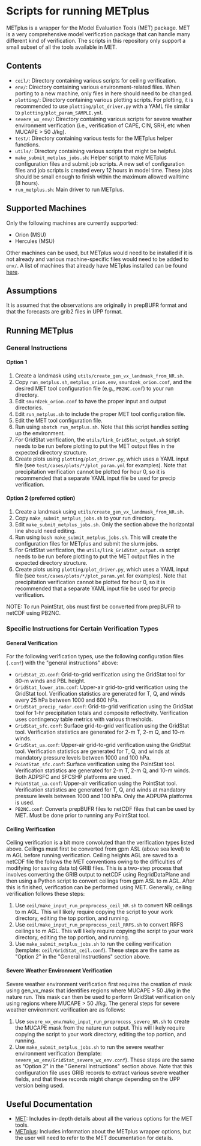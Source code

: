 # Scripts for running METplus

METplus is a wrapper for the Model Evaluation Tools (MET) package. MET is a very comprehensive model verification package that can handle many different kind of verification. The scripts in this repository only support a small subset of all the tools available in MET.

## Contents

- `ceil/`: Directory containing various scripts for ceiling verification.
- `env/`: Directory containing various environment-related files. When porting to a new machine, only files in here should need to be changed.
- `plotting/`: Directory containing various plotting scripts. For plotting, it is recommended to use `plotting/plot_driver.py` with a YAML file similar to `plotting/plot_param_SAMPLE.yml`.
- `severe_wx_env/`: Directory containing various scripts for severe weather environment verification (i.e., verification of CAPE, CIN, SRH, etc when MUCAPE > 50 J/kg).
- `test/`: Directory containing various tests for the METplus helper functions.
- `utils/`: Directory containing various scripts that might be helpful.
- `make_submit_metplus_jobs.sh`: Helper script to make METplus configuration files and submit job scripts. A new set of configuration files and job scripts is created every 12 hours in model time. These jobs should be small enough to finish within the maximum allowed walltime (8 hours).
- `run_metplus.sh`: Main driver to run METplus.

## Supported Machines

Only the following machines are currently supported:

- Orion (MSU)
- Hercules (MSU)

Other machines can be used, but METplus would need to be installed if it is not already and various machine-specific files would need to be added to `env/`. A list of machines that already have METplus installed can be found [here](https://dtcenter.org/community-code/metplus/metplus-5-0-existing-builds).

## Assumptions

It is assumed that the observations are originally in prepBUFR format and that the forecasts are grib2 files in UPP format.

## Running METplus

### General Instructions

#### Option 1

1. Create a landmask using `utils/create_gen_vx_landmask_from_NR.sh`.
2. Copy `run_metplus.sh`, `metplus_orion.env`, `smurdzek_orion.conf`, and the desired MET tool configuration file (e.g., `PB2NC.conf`) to your run directory.
3. Edit `smurdzek_orion.conf` to have the proper input and output directories.
4. Edit `run_metplus.sh` to include the proper MET tool configuration file.
5. Edit the MET tool configuration file.
6. Run using `sbatch run_metplus.sh`. Note that this script handles setting up the environment.
7. For GridStat verification, the `utils/link_GridStat_output.sh` script needs to be run before plotting to put the MET output files in the expected directory structure.
8. Create plots using `plotting/plot_driver.py`, which uses a YAML input file (see `test/cases/plots/*/plot_param.yml` for examples). Note that precipitation verification cannot be plotted for hour 0, so it is recommended that a separate YAML input file be used for precip verification.

#### Option 2 (preferred option)

1. Create a landmask using `utils/create_gen_vx_landmask_from_NR.sh`.
2. Copy `make_submit_metplus_jobs.sh` to your run directory.
3. Edit `make_submit_metplus_jobs.sh`. Only the section above the horizontal line should need editing.
4. Run using `bash make_submit_metplus_jobs.sh`. This will create the configuration files for METplus and submit the slurm jobs.
5. For GridStat verification, the `utils/link_GridStat_output.sh` script needs to be run before plotting to put the MET output files in the expected directory structure.
6. Create plots using `plotting/plot_driver.py`, which uses a YAML input file (see `test/cases/plots/*/plot_param.yml` for examples). Note that precipitation verification cannot be plotted for hour 0, so it is recommended that a separate YAML input file be used for precip verification.

NOTE: To run PointStat, obs must first be converted from prepBUFR to netCDF using PB2NC. 

### Specific Instructions for Certain Verification Types

#### General Verification

For the following verification types, use the following configuration files (`.conf`) with the "general instructions" above:

- `GridStat_2D.conf`: Grid-to-grid verification using the GridStat tool for 80-m winds and PBL height.
- `GridStat_lower_atm.conf`: Upper-air grid-to-grid verification using the GridStat tool. Verification statistics are generated for T, Q, and winds every 25 hPa between 1000 and 600 hPa.
- `GridStat_precip_radar.conf`: Grid-to-grid verification using the GridStat tool for 1-hr precipitation totals and composite reflectivity. Verification uses contingency table metrics with various thresholds.
- `GridStat_sfc.conf`: Surface grid-to-grid verification using the GridStat tool. Verification statistics are generated for 2-m T, 2-m Q, and 10-m winds.
- `GridStat_ua.conf`: Upper-air grid-to-grid verification using the GridStat tool. Verification statistics are generated for T, Q, and winds at mandatory pressure levels between 1000 and 100 hPa.
- `PointStat_sfc.conf`: Surface verification using the PointStat tool. Verification statistics are generated for 2-m T, 2-m Q, and 10-m winds. Both ADPSFC and SFCSHP platforms are used. 
- `PointStat_ua.conf`: Upper-air verification using the PointStat tool. Verification statistics are generated for T, Q, and winds at mandatory pressure levels between 1000 and 100 hPa. Only the ADPUPA platforms is used.
- `PB2NC.conf`: Converts prepBUFR files to netCDF files that can be used by MET. Must be done prior to running any PointStat tool.

#### Ceiling Verification

Ceiling verification is a bit more convoluted than the verification types listed above. Ceilings must first be converted from gpm ASL (above sea level) to m AGL before running verification. Ceiling heights AGL are saved to a netCDF file the follows the MET conventions owing to the difficulties of modifying (or saving data to) GRIB files. This is a two-step process that involves converting the GRIB output to netCDF using RegridDataPlane and then using a Python script to convert ceilings from gpm ASL to m AGL. After this is finished, verification can be performed using MET. Generally, ceiling verification follows these steps:

1. Use `ceil/make_input_run_preprocess_ceil_NR.sh` to convert NR ceilings to m AGL. This will likely require copying the script to your work directory, editing the top portion, and running.
2. Use `ceil/make_input_run_preprocess_ceil_RRFS.sh` to convert RRFS ceilings to m AGL. This will likely require copying the script to your work directory, editing the top portion, and running.
3. Use `make_submit_metplus_jobs.sh` to run the ceiling verification (template: `ceil/GridStat_ceil.conf`). These steps are the same as "Option 2" in the "General Instructions" section above.

#### Severe Weather Environment Verification

Severe weather environment verification first requires the creation of mask using gen\_vx\_mask that identifies regions where MUCAPE > 50 J/kg in the nature run. This mask can then be used to perform GridStat verification only using regions where MUCAPE > 50 J/kg. The general steps for severe weather environment verification are as follows:

1. Use `severe_wx_env/make_input_run_preprocess_severe_NR.sh` to create the MUCAPE mask from the nature run output. This will likely require copying the script to your work directory, editing the top portion, and running.
2. Use `make_submit_metplus_jobs.sh` to run the severe weather environment verification (template: `severe_wx_env/GridStat_severe_wx_env.conf`). These steps are the same as "Option 2" in the "General Instructions" section above. Note that this configuration file uses GRIB records to extract various severe weather fields, and that these records might change depending on the UPP version being used.

## Useful Documentation

- [MET](https://met.readthedocs.io/en/latest/index.html): Includes in-depth details about all the various options for the MET tools.  
- [METplus](https://metplus.readthedocs.io/en/latest/index.html): Includes information about the METplus wrapper options, but the user will need to refer to the MET documentation for details.
